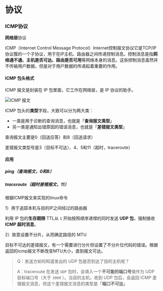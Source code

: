 # 协议

### ICMP协议

**网络层**协议

ICMP（Internet Control Message Protocol）Internet控制报文协议它是TCP/IP协议簇的一个子协议，用于在IP主机、路由器之间传递控制消息。控制消息是指**网络通不通、主机是否可达、路由是否可用**等网络本身的消息。这些控制消息虽然并不传输用户数据，但是对于用户数据的传递起着重要的作用。



#### ICMP 包头格式

ICMP 报文是封装在 IP 包里面，它工作在网络层，是 IP 协议的助手。

![ICMP 报文](https://cdn.jsdelivr.net/gh/xiaolincoder/ImageHost/%E8%AE%A1%E7%AE%97%E6%9C%BA%E7%BD%91%E7%BB%9C/ping/5.jpg)

ICMP 包头的**类型**字段，大致可以分为两大类：

- 一类是用于诊断的查询消息，也就是「**查询报文类型**」
- 另一类是通知出错原因的错误消息，也就是「**差错报文类型**」



查询报文主要是0（回送应答）和8（回送请求）

差错报文类型号是3（目标不可达）、4、5和11（超时，traceroute）



#### 应用

##### ping（查询报文，0和8）





##### traceroute（超时差错报文，11）

根据ICMP报文来实现的linux命令

1）用于追踪本机与目的IP之间经过的路由器

利用 IP 包的**生存期限** TTL从 `1` 开始按照顺序递增的同时发送 **UDP 包**，强制接收 **ICMP 超时消息**。



2）故意设置不分片，从而确定路径的 MTU

目标不可达的差错报文，有一个需要进行分片但设置了不分片位代码的错误。根据返回的icmp报文不断改变MTU大小，直到报文可达。



> Q：发送方如何知道发出的 UDP 包是否到达了目的主机呢？
>
> A：traceroute 在发送 `UDP` 包时，会填入一个**不可能的端口号**值作为 UDP 目标端口号（大于 `3000` ）。当目的主机，收到 UDP 包后，会返回 ICMP 差错报文消息，但这个差错报文消息的类型是「**端口不可达**」

